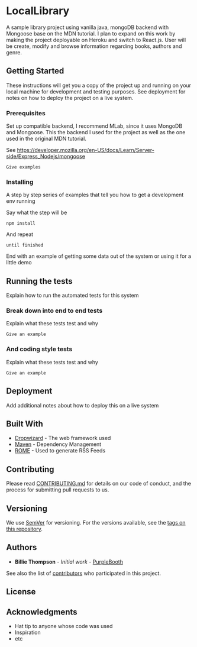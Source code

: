 # LocalLibrary
A sample library project using vanilla java, mongoDB backend with Mongoose base on the MDN tutorial. I plan to expand on this work by making the project deployable on Heroku and switch to React.js. User will be create, modify and browse information regarding books, authors and genre. 

## Getting Started

These instructions will get you a copy of the project up and running on your local machine for development and testing purposes. See deployment for notes on how to deploy the project on a live system.

### Prerequisites

Set up compatible backend, I recommend MLab, since it uses MongoDB and Mongoose. This the backend I used for the project as well as the one used in the original MDN tutorial.

See https://developer.mozilla.org/en-US/docs/Learn/Server-side/Express_Nodejs/mongoose

```
Give examples
```

### Installing

A step by step series of examples that tell you how to get a development env running

Say what the step will be

```
npm install
```

And repeat

```
until finished
```

End with an example of getting some data out of the system or using it for a little demo

## Running the tests

Explain how to run the automated tests for this system

### Break down into end to end tests

Explain what these tests test and why

```
Give an example
```

### And coding style tests

Explain what these tests test and why

```
Give an example
```

## Deployment

Add additional notes about how to deploy this on a live system

## Built With

* [Dropwizard](http://www.dropwizard.io/1.0.2/docs/) - The web framework used
* [Maven](https://maven.apache.org/) - Dependency Management
* [ROME](https://rometools.github.io/rome/) - Used to generate RSS Feeds

## Contributing

Please read [CONTRIBUTING.md](https://gist.github.com/PurpleBooth/b24679402957c63ec426) for details on our code of conduct, and the process for submitting pull requests to us.

## Versioning

We use [SemVer](http://semver.org/) for versioning. For the versions available, see the [tags on this repository](https://github.com/your/project/tags). 

## Authors

* **Billie Thompson** - *Initial work* - [PurpleBooth](https://github.com/PurpleBooth)

See also the list of [contributors](https://github.com/your/project/contributors) who participated in this project.

## License



## Acknowledgments

* Hat tip to anyone whose code was used
* Inspiration
* etc

